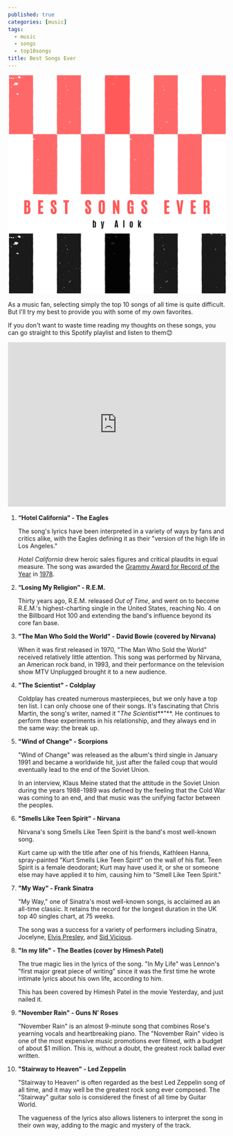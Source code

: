 ```yaml
---
published: true
categories: [music]
tags:
  - music
  - songs
  - top10songs
title: Best Songs Ever
---
```


![](/assets/images/Best_songs_ever.png?raw=true)


As a music fan, selecting simply the top 10 songs of all time is quite difficult. But I'll try my best to provide you with some of my own favorites.

If you don't want to waste time reading my thoughts on these songs, you can go straight to this Spotify playlist and listen to them😊
<iframe src="https://open.spotify.com/embed/playlist/1pF8aTF1NZKp4Srllvxm7O?utm_source=generator" width="100%" height="380" frameBorder="0" allowfullscreen="" allow="autoplay; clipboard-write; encrypted-media; fullscreen; picture-in-picture"></iframe>

1. **“Hotel California” - The Eagles**
    
    The song's lyrics have been interpreted in a variety of ways by fans and critics alike, with the Eagles defining it as their "version of the high life in Los Angeles."
    
    *Hotel California* drew heroic sales figures and critical plaudits in equal measure. The song was awarded the [Grammy Award for Record of the Year](https://en.wikipedia.org/wiki/Grammy_Award_for_Record_of_the_Year) in [1978](https://en.wikipedia.org/wiki/20th_Annual_Grammy_Awards).
    

1. **“Losing My Religion” - R.E.M.**
    
    Thirty years ago, R.E.M. released *Out of Time*, and went on to become R.E.M.'s highest-charting single in the United States, reaching No. 4 on the Billboard Hot 100 and extending the band's influence beyond its core fan base.
    

1. **"The Man Who Sold the World" - David Bowie (covered by Nirvana)** 
    
    When it was first released in 1970, "The Man Who Sold the World" received relatively little attention.
    This song was performed by Nirvana, an American rock band, in 1993, and their performance on the television show MTV Unplugged brought it to a new audience.
    

1. **"The Scientist" - Coldplay** 
    
    Coldplay has created numerous masterpieces, but we only have a top ten list. I can only choose one of their songs.
    It's fascinating that Chris Martin, the song's writer, named it "*The Scientist***"**. He continues to perform these experiments in his relationship, and they always end in the same way: the break up.
    

1. **"Wind of Change" - Scorpions**
    
    "Wind of Change" was released as the album's third single in January 1991 and became a worldwide hit, just after the failed coup that would eventually lead to the end of the Soviet Union.
    
    In an interview, Klaus Meine stated that the attitude in the Soviet Union during the years 1988-1989 was defined by the feeling that the Cold War was coming to an end, and that music was the unifying factor between the peoples.
    

5.  **"Smells Like Teen Spirit" - Nirvana**

    Nirvana's song Smells Like Teen Spirit is the band's most well-known song.

    Kurt came up with the title after one of his friends, Kathleen Hanna, spray-painted "Kurt Smells Like Teen Spirit" on the wall of his flat. Teen Spirit is a female deodorant; Kurt may have used it, or she or someone else may have applied it to him, causing him to "Smell Like Teen Spirit."

1. **"My Way" - Frank Sinatra**
    
    "My Way," one of Sinatra's most well-known songs, is acclaimed as an all-time classic. It retains the record for the longest duration in the UK top 40 singles chart, at 75 weeks.
    
    The song was a success for a variety of performers including Sinatra, Jocelyne, [Elvis Presley](https://en.wikipedia.org/wiki/Elvis_Presley), and [Sid Vicious](https://en.wikipedia.org/wiki/Sid_Vicious).
    

3. **"In my life" - The Beatles (cover by Himesh Patel)**

    The true magic lies in the lyrics of the song. "In My Life" was Lennon's "first major great piece of writing" since it was the first time he wrote intimate lyrics about his own life, according to him.

    This has been covered by Himesh Patel in the movie Yesterday, and just nailed it.

1. **"November Rain" - Guns N’ Roses**
    
    "November Rain" is an almost 9-minute song that combines Rose's yearning vocals and heartbreaking piano.
    The "November Rain" video is one of the most expensive music promotions ever filmed, with a budget of about $1 million.
    This is, without a doubt, the greatest rock ballad ever written.
    

1. **"Stairway to Heaven" - Led Zeppelin**

    "Stairway to Heaven" is often regarded as the best Led Zeppelin song of all time, and it may well be the greatest rock song ever composed. The "Stairway" guitar solo is considered the finest of all time by Guitar World.

    The vagueness of the lyrics also allows listeners to interpret the song in their own way, adding to the magic and mystery of the track.
